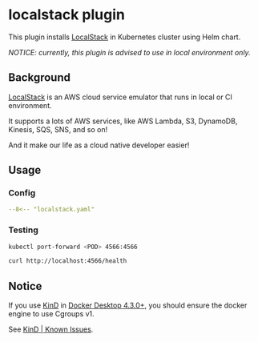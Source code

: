 # localstack plugin

This plugin installs [LocalStack](https://localstack.cloud/) in Kubernetes cluster using Helm chart.

_NOTICE: currently, this plugin is advised to use in local environment only._

## Background

[LocalStack](https://localstack.cloud/) is an AWS cloud service emulator that runs in local or CI environment.

It supports a lots of AWS services, like AWS Lambda, S3, DynamoDB, Kinesis, SQS, SNS, and so on!

And it make our life as a cloud native developer easier!

## Usage

### Config

```yaml
--8<-- "localstack.yaml"
```

### Testing

```bash
kubectl port-forward <POD> 4566:4566

curl http://localhost:4566/health
```

## Notice

If you use [KinD](https://kind.sigs.k8s.io/) in [Docker Desktop 4.3.0+](https://www.docker.com/products/docker-desktop/), you should ensure the docker engine to use Cgroups v1.

See [KinD | Known Issues](https://kind.sigs.k8s.io/docs/user/known-issues/).
